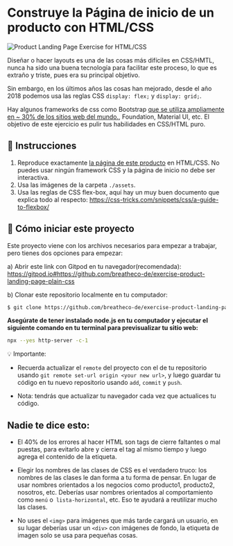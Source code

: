 <!--hide-->
# Construye la Página de inicio de un producto con HTML/CSS
<!--endhide-->

![Product Landing Page Exercise for HTML/CSS](https://github.com/breatheco-de/exercise-product-landing-page-plain-css/blob/master/.learn/assets/preview.png?raw=true)

Diseñar o hacer layouts es una de las cosas más difíciles en CSS/HMTL, nunca ha sido una buena tecnología para facilitar este proceso, lo que es extraño y triste, pues era su principal objetivo.

Sin embargo, en los últimos años las cosas han mejorado, desde el año 2018 podemos usa las reglas CSS `display: flex;` y `display: grid;`.

Hay algunos frameworks de css como Bootstrap [que se utiliza ampliamente en ~ 30% de los sitios web del mundo.](https://w3techs.com/technologies/details/js-bootstrap), Foundation, Material UI, etc. El objetivo de este ejercicio es pulir tus habilidades en CSS/HTML puro.

## 📝 Instrucciones

1. Reproduce exactamente [la página de este producto](https://github.com/breatheco-de/exercise-product-landing-page-plain-css/blob/master/.learn/assets/preview.png?raw=true) en HTML/CSS. No puedes usar ningún framework CSS y la página de inicio no debe ser interactiva.
2. Usa las imágenes de la carpeta `./assets`.
3. Usa las reglas de CSS flex-box, aquí hay un muy buen documento que explica todo al respecto: https://css-tricks.com/snippets/css/a-guide-to-flexbox/

## 🌱  Cómo iniciar este proyecto

Este proyecto viene con los archivos necesarios para empezar a trabajar, pero tienes dos opciones para empezar:

a) Abrir este link con Gitpod en tu navegador(recomendada): https://gitpod.io#https://github.com/breatheco-de/exercise-product-landing-page-plain-css

b) Clonar este repositorio localmente en tu computador:
```sh
$ git clone https://github.com/breatheco-de/exercise-product-landing-page-plain-css.git
```
**Asegúrate de tener instalado node.js en tu computador y ejecutar el siguiente comando en tu terminal para previsualizar tu sitio web:**

```sh
npx --yes http-server -c-1
```

💡 Importante: 

+ Recuerda actualizar el `remote` del proyecto con el de tu repositorio usando `git remote set-url origin <your new url>`, y luego guardar tu código en tu nuevo repositorio usando `add`, `commit` y `push`.

+ Nota: tendrás que actualizar tu navegador cada vez que actualices tu código.

## Nadie te dice esto:

- El 40% de los errores al hacer HTML son tags de cierre faltantes o mal puestas, para evitarlo abre y cierra el tag al mismo tiempo y luego agrega el contenido de la etiqueta.

- Elegir los nombres de las clases de CSS es el verdadero truco: los nombres de las clases le dan forma a tu forma de pensar. En lugar de usar nombres orientados a los negocios como producto1, producto2, nosotros, etc. Deberías usar nombres orientados al comportamiento como `menú` o` lista-horizontal`, etc. Eso te ayudará a reutilizar mucho las clases.

- No uses el `<img>` para imágenes que más tarde cargará un usuario, en su lugar deberías usar un `<div>` con imágenes de fondo, la etiqueta de imagen solo se usa para pequeñas cosas.
